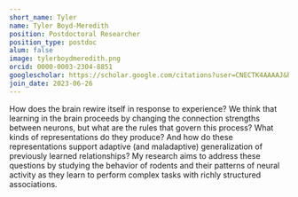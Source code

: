 ```yaml
---
short_name: Tyler
name: Tyler Boyd-Meredith
position: Postdoctoral Researcher
position_type: postdoc
alum: false
image: tylerboydmeredith.png
orcid: 0000-0003-2304-8851
googlescholar: https://scholar.google.com/citations?user=CNECTK4AAAAJ&hl=en
join_date: 2023-06-26
---
```


How does the brain rewire itself in response to experience? 
We think that learning in the brain proceeds by changing the
connection strengths between neurons, but what are the rules that
govern this process? What kinds of representations do they produce?
And how do these representations support adaptive (and maladaptive)
generalization of previously learned relationships?
My research aims to address these questions by studying the behavior
of rodents and their patterns of neural activity as they learn to
perform complex tasks with richly structured associations.


